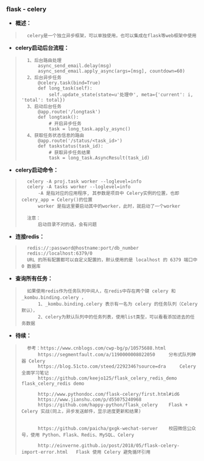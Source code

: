 ### flask - celery
- **概述：**
>
>       celery是一个独立异步框架，可以单独使用，也可以集成在flask等web框架中使用
>
>
>

- **celery启动后台流程：**
>       1、后台路由处理
>           async_send_email.delay(msg)
>           async_send_email.apply_async(args=[msg], countdown=60)
>       2、后台异步任务
>           @celery.task(bind=True)
>           def long_task(self):
>               self.update_state(state=u'处理中', meta={'current': i, 'total': total})
>       3、启动后台任务
>           @app.route('/longtask')
>           def longtask():
>               # 开启异步任务
>               task = long_task.apply_async()
>       4、获取任务状态信息的路由
>           @app.route('/status/<task_id>')
>           def taskstatus(task_id):
>               # 获取异步任务结果
>               task = long_task.AsyncResult(task_id)
>

- **celery启动命令：**
>       celery -A proj.task worker --loglevel=info
>       celery -A tasks worker --loglevel=info
>           -A 是指对应的应用程序, 其参数是项目中 Celery实例的位置，也即 celery_app = Celery()的位置
>           worker 是指这里要启动其中的worker，此时，就启动了一个worker
>
>       注意：
>           启动目录不对的话，会有问题
>

- **连接redis：**
>       redis://:password@hostname:port/db_number
>       redis://localhost:6379/0
>       URL 的所有配置都可以自定义配置的，默认使用的是 localhost 的 6379 端口中 0 数据库
>

- **查询所有任务：**
>       如果使用redis作为任务队列中间人，在redis中存在两个键 celery 和 _kombu.binding.celery ，
>           1、_kombu.binding.celery 表示有一名为 celery 的任务队列（Celery 默认），
>           2、celery为默认队列中的任务列表，使用list类型，可以看看添加进去的任务数据
>
>
>
>
>
>

- **待续：**
>       参考：https://www.cnblogs.com/cwp-bg/p/10575688.html
>           https://segmentfault.com/a/1190000008022050     分布式队列神器 Celery
>           https://blog.51cto.com/steed/2292346?source=dra     Celery 全面学习笔记
>           https://github.com/keejo125/flask_celery_redis_demo     flask_celery_redis demo
>
>           http://www.pythondoc.com/flask-celery/first.html#id6
>           https://www.jianshu.com/p/d55075240968
>           https://github.com/happy-python/flask_celery    Flask + Celery 实战(同上，异步发送邮件，显示进度更新和结果)
>
>
>           https://github.com/paicha/gxgk-wechat-server    校园微信公众号，使用 Python、Flask、Redis、MySQL、Celery
>
>           http://einverne.github.io/post/2018/05/flask-celery-import-error.html   Flask 使用 Celery 避免循环引用
>
>
>
>
>
>
>
>
>
>
>
>
>
>
>
>
>
>
>
>
>
>
>
